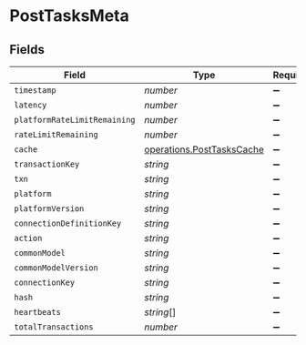 # PostTasksMeta


## Fields

| Field                                                                  | Type                                                                   | Required                                                               | Description                                                            |
| ---------------------------------------------------------------------- | ---------------------------------------------------------------------- | ---------------------------------------------------------------------- | ---------------------------------------------------------------------- |
| `timestamp`                                                            | *number*                                                               | :heavy_minus_sign:                                                     | N/A                                                                    |
| `latency`                                                              | *number*                                                               | :heavy_minus_sign:                                                     | N/A                                                                    |
| `platformRateLimitRemaining`                                           | *number*                                                               | :heavy_minus_sign:                                                     | N/A                                                                    |
| `rateLimitRemaining`                                                   | *number*                                                               | :heavy_minus_sign:                                                     | N/A                                                                    |
| `cache`                                                                | [operations.PostTasksCache](../../models/operations/posttaskscache.md) | :heavy_minus_sign:                                                     | N/A                                                                    |
| `transactionKey`                                                       | *string*                                                               | :heavy_minus_sign:                                                     | N/A                                                                    |
| `txn`                                                                  | *string*                                                               | :heavy_minus_sign:                                                     | N/A                                                                    |
| `platform`                                                             | *string*                                                               | :heavy_minus_sign:                                                     | N/A                                                                    |
| `platformVersion`                                                      | *string*                                                               | :heavy_minus_sign:                                                     | N/A                                                                    |
| `connectionDefinitionKey`                                              | *string*                                                               | :heavy_minus_sign:                                                     | N/A                                                                    |
| `action`                                                               | *string*                                                               | :heavy_minus_sign:                                                     | N/A                                                                    |
| `commonModel`                                                          | *string*                                                               | :heavy_minus_sign:                                                     | N/A                                                                    |
| `commonModelVersion`                                                   | *string*                                                               | :heavy_minus_sign:                                                     | N/A                                                                    |
| `connectionKey`                                                        | *string*                                                               | :heavy_minus_sign:                                                     | N/A                                                                    |
| `hash`                                                                 | *string*                                                               | :heavy_minus_sign:                                                     | N/A                                                                    |
| `heartbeats`                                                           | *string*[]                                                             | :heavy_minus_sign:                                                     | N/A                                                                    |
| `totalTransactions`                                                    | *number*                                                               | :heavy_minus_sign:                                                     | N/A                                                                    |